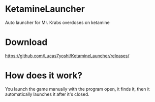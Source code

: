 # KetamineLauncher
Auto launcher for Mr. Krabs overdoses on ketamine

# Download
https://github.com/Lucas7yoshi/KetamineLauncher/releases/

# How does it work?
You launch the game manually with the program open, it finds it, then it automatically launches it after it's closed.
